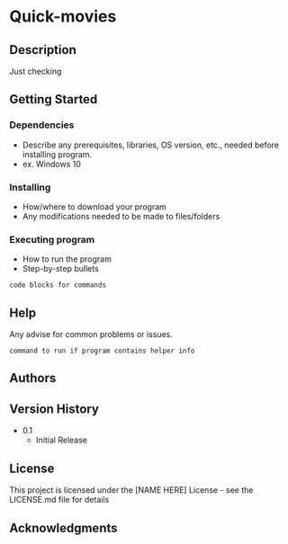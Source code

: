 # Quick-movies

## Description

Just checking

## Getting Started

### Dependencies

* Describe any prerequisites, libraries, OS version, etc., needed before installing program.
* ex. Windows 10

### Installing

* How/where to download your program
* Any modifications needed to be made to files/folders

### Executing program

* How to run the program
* Step-by-step bullets
```
code blocks for commands
```

## Help

Any advise for common problems or issues.
```
command to run if program contains helper info
```

## Authors



## Version History

* 0.1
    * Initial Release

## License

This project is licensed under the [NAME HERE] License - see the LICENSE.md file for details

## Acknowledgments

